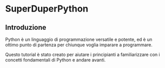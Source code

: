 # SuperDuperPython
## Introduzione

Python è un linguaggio di programmazione versatile e potente, ed è un ottimo punto di partenza per chiunque voglia imparare a programmare. 

Questo tutorial è stato creato per aiutare i principianti a familiarizzare con i concetti fondamentali di Python e andare avanti.
